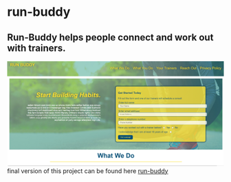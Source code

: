 # run-buddy
## Run-Buddy helps people connect and work out with trainers.

![A screen shot of the run-buddy website](./images/final_screenshot.png)
final version of this project can be found here [run-buddy](https://oscarhernandez2022.github.io/final-run-buddy/)


